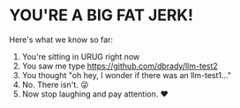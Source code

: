 # YOU'RE A BIG FAT JERK!

Here's what we know so far:

1. You're sitting in URUG right now
2. You saw me type https://github.com/dbrady/llm-test2
3. You thought "oh hey, I wonder if there was an llm-test1..."
4. No. There isn't. 😜
5. Now stop laughing and pay attention. :heart:

